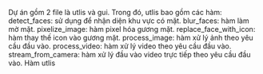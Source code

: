 Dự án gồm 2 file là utlis và gui. 
Trong đó, utlis bao gồm các hàm:
  detect_faces: sử dụng để nhận diện khu vực có mặt.
  blur_faces: hàm làm mờ mặt.
  pixelize_image: hàm pixel hóa gương mặt.
  replace_face_with_icon: hàm thay thế icon vào gương mặt.
  process_image: hàm xử lý ảnh theo yêu cầu đầu vào.
  process_video: hàm xử lý video theo yêu cầu đầu vào.
  stream_from_camera: hàm xử lý đầu vào video trực tiếp theo yêu cầu đầu vào.
Hàm utlis
  
  
